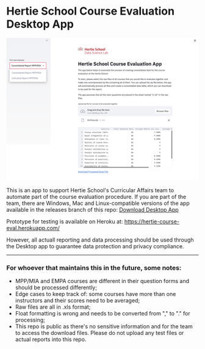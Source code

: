# Hertie School Course Evaluation Desktop App

![image](./app.png)

This is an app to support Hertie School's Curricular Affairs team to automate part of the course evaluation procedure. If you are part of the team, there are Windows, Mac and Linux-compatible versions of the app available in the releases branch of this repo: [Download Desktop App](https://github.com/hertie-data-science-lab/hertie-course-eval/releases)

Prototype for testing is available on Heroku at: https://hertie-course-eval.herokuapp.com/

However, all actuall reporting and data processing should be used through the Desktop app to guarantee data protection and privacy compliance. 

--- 

### For whoever that maintains this in the future, some notes: 

* MPP/MIA and EMPA courses are different in their question forms and should be processed differently; 
* Edge cases to keep track of: some courses have more than one instructors and their scores need to be averaged;
* Raw files are all in .xls format;
* Float formatting is wrong and needs to be converted from "," to "." for processing;
* This repo is public as there's no sensitive information and for the team to access the download files. Please do not upload any test files or actual reports into this repo. 
